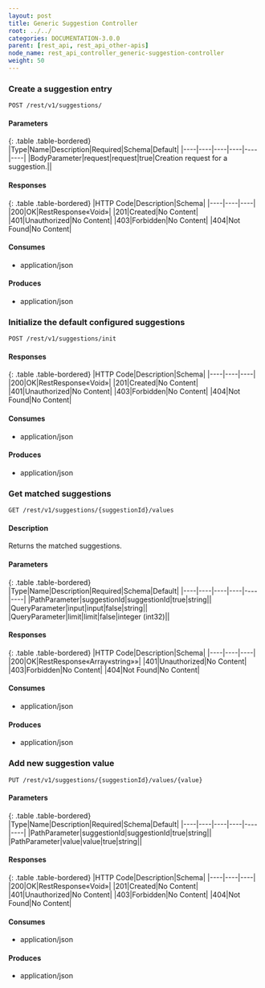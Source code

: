 ```yaml
---
layout: post
title: Generic Suggestion Controller
root: ../../
categories: DOCUMENTATION-3.0.0
parent: [rest_api, rest_api_other-apis]
node_name: rest_api_controller_generic-suggestion-controller
weight: 50
---
```


### Create a suggestion entry
```
POST /rest/v1/suggestions/
```

#### Parameters

{: .table .table-bordered}
|Type|Name|Description|Required|Schema|Default|
|----|----|----|----|----|----|
|BodyParameter|request|request|true|Creation request for a suggestion.||


#### Responses

{: .table .table-bordered}
|HTTP Code|Description|Schema|
|----|----|----|
|200|OK|RestResponse«Void»|
|201|Created|No Content|
|401|Unauthorized|No Content|
|403|Forbidden|No Content|
|404|Not Found|No Content|


#### Consumes

* application/json

#### Produces

* application/json

### Initialize the default configured suggestions
```
POST /rest/v1/suggestions/init
```

#### Responses

{: .table .table-bordered}
|HTTP Code|Description|Schema|
|----|----|----|
|200|OK|RestResponse«Void»|
|201|Created|No Content|
|401|Unauthorized|No Content|
|403|Forbidden|No Content|
|404|Not Found|No Content|


#### Consumes

* application/json

#### Produces

* application/json

### Get matched suggestions
```
GET /rest/v1/suggestions/{suggestionId}/values
```

#### Description

Returns the matched suggestions.

#### Parameters

{: .table .table-bordered}
|Type|Name|Description|Required|Schema|Default|
|----|----|----|----|----|----|
|PathParameter|suggestionId|suggestionId|true|string||
|QueryParameter|input|input|false|string||
|QueryParameter|limit|limit|false|integer (int32)||


#### Responses

{: .table .table-bordered}
|HTTP Code|Description|Schema|
|----|----|----|
|200|OK|RestResponse«Array«string»»|
|401|Unauthorized|No Content|
|403|Forbidden|No Content|
|404|Not Found|No Content|


#### Consumes

* application/json

#### Produces

* application/json

### Add new suggestion value
```
PUT /rest/v1/suggestions/{suggestionId}/values/{value}
```

#### Parameters

{: .table .table-bordered}
|Type|Name|Description|Required|Schema|Default|
|----|----|----|----|----|----|
|PathParameter|suggestionId|suggestionId|true|string||
|PathParameter|value|value|true|string||


#### Responses

{: .table .table-bordered}
|HTTP Code|Description|Schema|
|----|----|----|
|200|OK|RestResponse«Void»|
|201|Created|No Content|
|401|Unauthorized|No Content|
|403|Forbidden|No Content|
|404|Not Found|No Content|


#### Consumes

* application/json

#### Produces

* application/json

